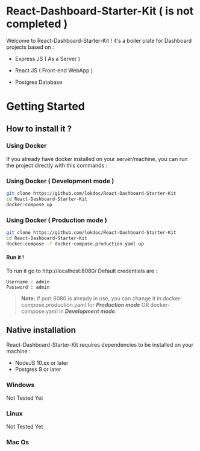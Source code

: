 # React-Dashboard-Starter-Kit ( is not completed )

Welcome to React-Dashboard-Starter-Kit ! it's a boiler plate for Dashboard projects based on :

- Express JS ( As a Server )

- React JS ( Front-end WebApp )

- Postgres Database

# Getting Started 
## How to install it ? 
### Using Docker 
If you already have docker installed on your server/machine, you can run the project directly with this commands : 
### Using Docker ( Development mode )
```bash
git clone https://github.com/lokdoc/React-Dashboard-Starter-Kit
cd React-Dashboard-Starter-Kit
docker-compose up 
```
### Using Docker ( Production mode )
```bash
git clone https://github.com/lokdoc/React-Dashboard-Starter-Kit
cd React-Dashboard-Starter-Kit
docker-compose -f docker-compose.production.yaml up
```
#### Run it !
To run it go to http://localhost:8080/
Default credentials are  :
> 
	Username : admin
	Password : admin

> **Note:**  if port 8080 is already in use, you can change it in docker-compose.production.yaml for ***Production mode*** OR docker-compose.yaml in ***Development mode***.



##  Native installation 

 React-Dashboard-Starter-Kit requires dependencies to be installed on your machine : 
 - NodeJS 10.xx or later 
 - Postgres 9 or later

### Windows 
>
Not Tested Yet 

### Linux 
>
Not Tested Yet 


### Mac Os  





